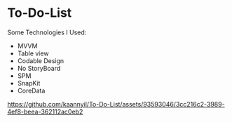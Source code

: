 # To-Do-List

Some Technologies I Used:
* MVVM
* Table view
* Codable Design
* No StoryBoard
* SPM
* SnapKit
* CoreData


https://github.com/kaannyil/To-Do-List/assets/93593046/3cc216c2-3989-4ef8-beea-362112ac0eb2


